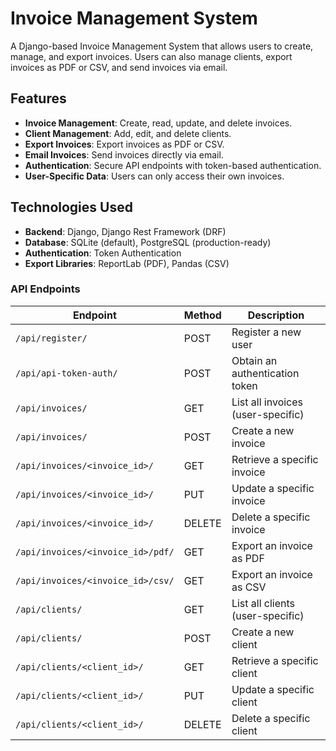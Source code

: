 # Invoice Management System

A Django-based Invoice Management System that allows users to create, manage, and export invoices. Users can also manage clients, export invoices as PDF or CSV, and send invoices via email.

## Features

- **Invoice Management**: Create, read, update, and delete invoices.
- **Client Management**: Add, edit, and delete clients.
- **Export Invoices**: Export invoices as PDF or CSV.
- **Email Invoices**: Send invoices directly via email.
- **Authentication**: Secure API endpoints with token-based authentication.
- **User-Specific Data**: Users can only access their own invoices.

## Technologies Used

- **Backend**: Django, Django Rest Framework (DRF)
- **Database**: SQLite (default), PostgreSQL (production-ready)
- **Authentication**: Token Authentication
- **Export Libraries**: ReportLab (PDF), Pandas (CSV)


### API Endpoints

| Endpoint                              | Method | Description                              |
|---------------------------------------|--------|------------------------------------------|
| `/api/register/`                      | POST   | Register a new user                      |
| `/api/api-token-auth/`                | POST   | Obtain an authentication token           |
| `/api/invoices/`                      | GET    | List all invoices (user-specific)        |
| `/api/invoices/`                      | POST   | Create a new invoice                     |
| `/api/invoices/<invoice_id>/`         | GET    | Retrieve a specific invoice              |
| `/api/invoices/<invoice_id>/`         | PUT    | Update a specific invoice                |
| `/api/invoices/<invoice_id>/`         | DELETE | Delete a specific invoice                |
| `/api/invoices/<invoice_id>/pdf/`     | GET    | Export an invoice as PDF                 |
| `/api/invoices/<invoice_id>/csv/`     | GET    | Export an invoice as CSV                 |
| `/api/clients/`                       | GET    | List all clients (user-specific)         |
| `/api/clients/`                       | POST   | Create a new client                      |
| `/api/clients/<client_id>/`           | GET    | Retrieve a specific client               |
| `/api/clients/<client_id>/`           | PUT    | Update a specific client                 |
| `/api/clients/<client_id>/`           | DELETE | Delete a specific client                 |